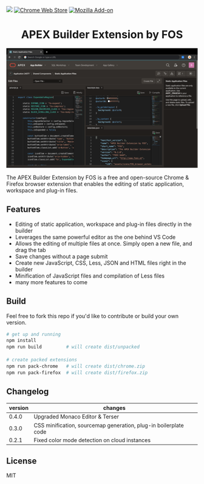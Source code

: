 ![](https://github.com/foex-open-source/apex-builder-extension-by-fos/workflows/build/badge.svg)
<a href="https://chrome.google.com/webstore/detail/apex-builder-extension-by/jhmmfmhnhnnfnejfphieclbibmoaapid">![Chrome Web Store](https://img.shields.io/chrome-web-store/v/jhmmfmhnhnnfnejfphieclbibmoaapid?color=green&label=chrome%20extension)</a>
<a href="https://addons.mozilla.org/en-US/firefox/addon/apex-builder-extension-by-fos/">![Mozilla Add-on](https://img.shields.io/amo/v/apex-builder-extension-by-fos?color=orange&label=firefox%20add-on)</a>

<h1 align="center">APEX Builder Extension by FOS</h1>

<p align="center"><img width="600" src="https://raw.githubusercontent.com/foex-open-source/apex-builder-extension-by-fos/master/misc/image-dark.png"/></p

The APEX Builder Extension by FOS is a free and open-source Chrome & Firefox browser extension that enables the editing of static application, workspace and plug-in files.

## Features

- Editing of static application, workspace and plug-in files directly in the builder
- Leverages the same powerful editor as the one behind VS Code
- Allows the editing of multiple files at once. Simply open a new file, and drag the tab
- Save changes without a page submit
- Create new JavaScript, CSS, Less, JSON and HTML files right in the builder
- Minification of JavaScript files and compilation of Less files
- many more features to come

## Build

Feel free to fork this repo if you'd like to contribute or build your own version.

```bash
# get up and running
npm install
npm run build         # will create dist/unpacked

# create packed extensions
npm run pack-chrome   # will create dist/chrome.zip
npm run pack-firefox  # will create dist/firefox.zip
```

## Changelog

version | changes
--------|--------------
0.4.0   | Upgraded Monaco Editor & Terser
0.3.0   | CSS minification, sourcemap generation, plug-in boilerplate code
0.2.1   | Fixed color mode detection on cloud instances

## License

MIT
